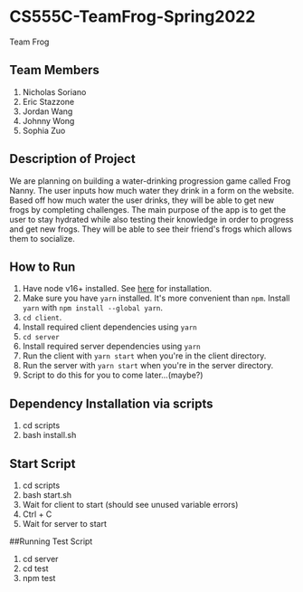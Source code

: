 # CS555C-TeamFrog-Spring2022
Team Frog

## Team Members
1. Nicholas Soriano
2. Eric Stazzone
3. Jordan Wang
4. Johnny Wong
5. Sophia Zuo
## Description of Project
We are planning on building a water-drinking progression game called Frog Nanny. The user inputs how much water they drink in a form on the website. Based off how much water the user drinks, they will be able to get new frogs by completing challenges. The main purpose of the app is to get the user to stay hydrated while also testing their knowledge in order to progress and get new frogs. They will be able to see their friend's frogs which allows them to socialize.
## How to Run
1. Have node v16+ installed. See [here](https://nodejs.org/en/download/current/) for installation.
2. Make sure you have `yarn` installed. It's more convenient than `npm`. Install `yarn` with `npm install --global yarn`.
3. `cd client`.
4. Install required client dependencies using `yarn`
5. `cd server`
6. Install required server dependencies using `yarn`
7. Run the client with `yarn start` when you're in the client directory.
8. Run the server with `yarn start` when you're in the server directory.
9. Script to do this for you to come later...(maybe?)

## Dependency Installation via scripts
1. cd scripts
2. bash install.sh

## Start Script
1. cd scripts
2. bash start.sh
3. Wait for client to start (should see unused variable errors)
4. Ctrl + C
5. Wait for server to start

##Running Test Script
1. cd server
2. cd test
3. npm test
